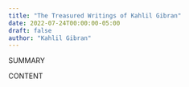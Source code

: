 ```yaml
---
title: "The Treasured Writings of Kahlil Gibran"
date: 2022-07-24T00:00:00-05:00
draft: false
author: "Kahlil Gibran"
---
```


SUMMARY

<!--more-->

CONTENT